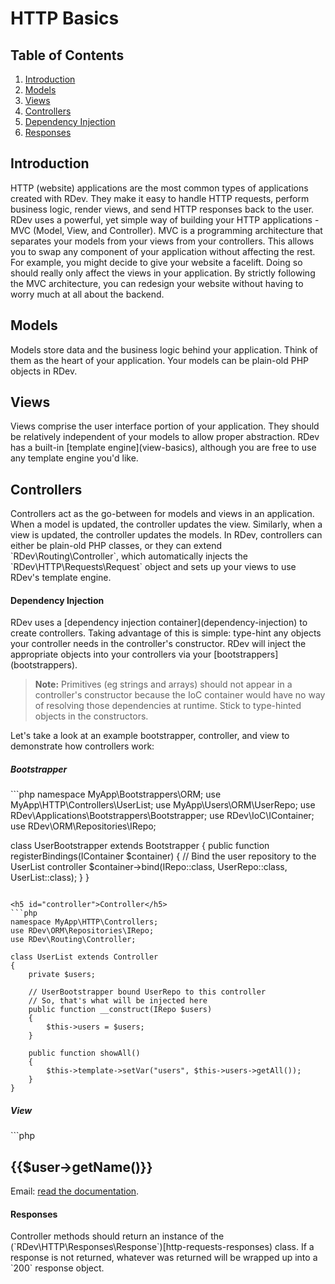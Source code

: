 # HTTP Basics

## Table of Contents
1. [Introduction](#introduction)
2. [Models](#models)
3. [Views](#views)
4. [Controllers](#controllers)
  1. [Dependency Injection](#dependency-injection)
  2. [Responses](#responses)

<h2 id="introduction">Introduction</h2>
HTTP (website) applications are the most common types of applications created with RDev.  They make it easy to handle HTTP requests, perform business logic, render views, and send HTTP responses back to the user.  RDev uses a powerful, yet simple way of building your HTTP applications - MVC (Model, View, and Controller).  
MVC is a programming architecture that separates your models from your views from your controllers.  This allows you to swap any component of your application without affecting the rest.  For example, you might decide to give your website a facelift.  Doing so should really only affect the views in your application.  By strictly following the MVC architecture, you can redesign your website without having to worry much at all about the backend.

<h2 id="models">Models</h2>
Models store data and the business logic behind your application.  Think of them as the heart of your application.  Your models can be plain-old PHP objects in RDev.

<h2 id="views">Views</h2>
Views comprise the user interface portion of your application.  They should be relatively independent of your models to allow proper abstraction.  RDev has a built-in [template engine](view-basics), although you are free to use any template engine you'd like.

<h2 id="controllers">Controllers</h2>
Controllers act as the go-between for models and views in an application.  When a model is updated, the controller updates the view.  Similarly, when a view is updated, the controller updates the models.  In RDev, controllers can either be plain-old PHP classes, or they can extend `RDev\Routing\Controller`, which automatically injects the `RDev\HTTP\Requests\Request` object and sets up your views to use RDev's template engine.

<h4 id="dependency-injection">Dependency Injection</h4>
RDev uses a [dependency injection container](dependency-injection) to create controllers.  Taking advantage of this is simple:  type-hint any objects your controller needs in the controller's constructor.  RDev will inject the appropriate objects into your controllers via your [bootstrappers](bootstrappers).

> **Note:** Primitives (eg strings and arrays) should not appear in a controller's constructor because the IoC container would have no way of resolving those dependencies at runtime.  Stick to type-hinted objects in the constructors.

Let's take a look at an example bootstrapper, controller, and view to demonstrate how controllers work:

<h5 id="bootstrapper">Bootstrapper</h5>
```php
namespace MyApp\Bootstrappers\ORM;
use MyApp\HTTP\Controllers\UserList;
use MyApp\Users\ORM\UserRepo;
use RDev\Applications\Bootstrappers\Bootstrapper;
use RDev\IoC\IContainer;
use RDev\ORM\Repositories\IRepo;

class UserBootstrapper extends Bootstrapper
{
    public function registerBindings(IContainer $container)
    {
        // Bind the user repository to the UserList controller
        $container->bind(IRepo::class, UserRepo::class, UserList::class);
    }
}
```

<h5 id="controller">Controller</h5>
```php
namespace MyApp\HTTP\Controllers;
use RDev\ORM\Repositories\IRepo;
use RDev\Routing\Controller;

class UserList extends Controller
{
    private $users;
    
    // UserBootstrapper bound UserRepo to this controller
    // So, that's what will be injected here
    public function __construct(IRepo $users)
    {
        $this->users = $users;
    }
    
    public function showAll()
    {
        $this->template->setVar("users", $this->users->getAll());
    }
}
```

<h5 id="view">View</h5>
```php
<section class="user">
    <?php foreach($users as $user): ?>
    <h2>{{$user->getName()}}</h2>
    Email: <a href="mailto:{{$user->getEmail()}}>{{$user->getEmail()}}</a>
    <?php endforeach; ?>
</section>
```

In this example, the bootstrapper will bind `IRepo` to `UserRepo` for the `UserList` controller.  The route dispatcher will then instantiate this controller with the help of the IoC container.  The container will scan `UserList`'s constructor, realize that it needs a `UserRepo` instance, and create the `UserList` with a `UserRepo` instance.

For more information about routing, [read the documentation](routing).

<h4 id="responses">Responses</h4>
Controller methods should return an instance of the (`RDev\HTTP\Responses\Response`)[http-requests-responses) class.  If a response is not returned, whatever was returned will be wrapped up into a `200` response object.